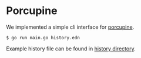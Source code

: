 # Porcupine

We implemented a simple cli interface for [porcupine](https://github.com/anishathalye/porcupine).

```
$ go run main.go history.edn
```

Example history file can be found in [history directory](../../../History/reproduce/).